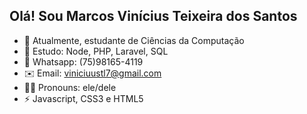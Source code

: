 ## Olá! Sou Marcos Vinícius Teixeira dos Santos

- 🚀 Atualmente, estudante de Ciências da Computação
- 📖 Estudo: Node, PHP, Laravel, SQL 
- 📱 Whatsapp: (75)98165-4119
- ✉️ Email: viniciuustl7@gmail.com
- 👨‍💻 Pronouns: ele/dele
- ⚡ Javascript, CSS3 e HTML5
